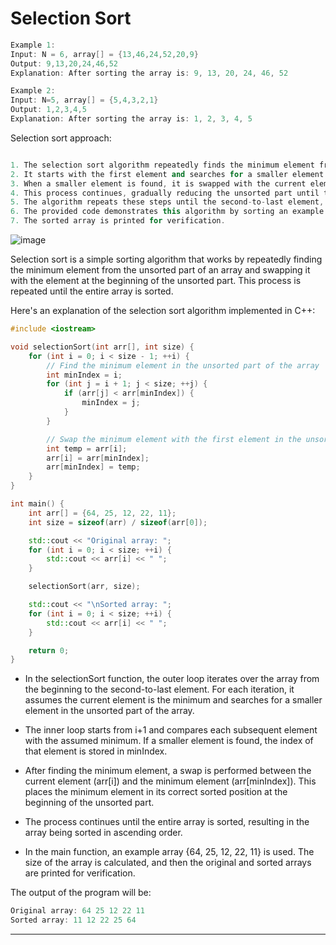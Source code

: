 # Selection Sort

```cpp
Example 1:
Input: N = 6, array[] = {13,46,24,52,20,9}
Output: 9,13,20,24,46,52
Explanation: After sorting the array is: 9, 13, 20, 24, 46, 52

Example 2:
Input: N=5, array[] = {5,4,3,2,1}
Output: 1,2,3,4,5
Explanation: After sorting the array is: 1, 2, 3, 4, 5
```


Selection sort approach:
```cpp

1. The selection sort algorithm repeatedly finds the minimum element from the unsorted part of the array.
2. It starts with the first element and searches for a smaller element in the remaining unsorted part.
3. When a smaller element is found, it is swapped with the current element.
4. This process continues, gradually reducing the unsorted part until the entire array is sorted.
5. The algorithm repeats these steps until the second-to-last element, as the last element is already in its correct position.
6. The provided code demonstrates this algorithm by sorting an example array in ascending order.
7. The sorted array is printed for verification.
```
![image](https://github.com/shahbazalamjobs/Data-Structure-and-Algorithms/assets/125631878/42a7a6ff-c9af-4c84-b2eb-9179d117c20f)


Selection sort is a simple sorting algorithm that works by repeatedly finding the minimum element from the unsorted part of an array and swapping it with the element at the beginning of the unsorted part. This process is repeated until the entire array is sorted.

Here's an explanation of the selection sort algorithm implemented in C++:

```cpp
#include <iostream>

void selectionSort(int arr[], int size) {
    for (int i = 0; i < size - 1; ++i) {
        // Find the minimum element in the unsorted part of the array
        int minIndex = i;
        for (int j = i + 1; j < size; ++j) {
            if (arr[j] < arr[minIndex]) {
                minIndex = j;
            }
        }

        // Swap the minimum element with the first element in the unsorted part
        int temp = arr[i];
        arr[i] = arr[minIndex];
        arr[minIndex] = temp;
    }
}

int main() {
    int arr[] = {64, 25, 12, 22, 11};
    int size = sizeof(arr) / sizeof(arr[0]);

    std::cout << "Original array: ";
    for (int i = 0; i < size; ++i) {
        std::cout << arr[i] << " ";
    }

    selectionSort(arr, size);

    std::cout << "\nSorted array: ";
    for (int i = 0; i < size; ++i) {
        std::cout << arr[i] << " ";
    }

    return 0;
}

```

- In the selectionSort function, the outer loop iterates over the array from the beginning to the second-to-last element. For each iteration, it assumes the current element is the minimum and searches for a smaller element in the unsorted part of the array.

- The inner loop starts from i+1 and compares each subsequent element with the assumed minimum. If a smaller element is found, the index of that element is stored in minIndex.

- After finding the minimum element, a swap is performed between the current element (arr[i]) and the minimum element (arr[minIndex]). This places the minimum element in its correct sorted position at the beginning of the unsorted part.

- The process continues until the entire array is sorted, resulting in the array being sorted in ascending order.

- In the main function, an example array {64, 25, 12, 22, 11} is used. The size of the array is calculated, and then the original and sorted arrays are printed for verification.


The output of the program will be:

```cpp
Original array: 64 25 12 22 11
Sorted array: 11 12 22 25 64
```
**********
